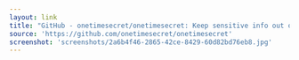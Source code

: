 ```yaml
---
layout: link
title: "GitHub - onetimesecret/onetimesecret: Keep sensitive info out of your email & chat logs."
source: 'https://github.com/onetimesecret/onetimesecret'
screenshot: 'screenshots/2a6b4f46-2865-42ce-8429-60d82bd76eb8.jpg'
---
```


